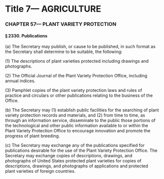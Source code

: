 
# Title 7— AGRICULTURE
### CHAPTER 57— PLANT VARIETY PROTECTION
#### § 2330. Publications

(a) The Secretary may publish, or cause to be published, in such format as the Secretary shall determine to be suitable, the following:

(1) The descriptions of plant varieties protected including drawings and photographs.

(2) The Official Journal of the Plant Variety Protection Office, including annual indices.

(3) Pamphlet copies of the plant variety protection laws and rules of practice and circulars or other publications relating to the business of the Office.

(b) The Secretary may (1) establish public facilities for the searching of plant variety protection records and materials, and (2) from time to time, as through an information service, disseminate to the public those portions of the technological and other public information available to or within the Plant Variety Protection Office to encourage innovation and promote the progress of plant breeding.

(c) The Secretary may exchange any of the publications specified for publications desirable for the use of the Plant Variety Protection Office. The Secretary may exchange copies of descriptions, drawings, and photographs of United States protected plant varieties for copies of descriptions, drawings, and photographs of applications and protected plant varieties of foreign countries.

